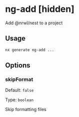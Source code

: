 # ng-add [hidden]

Add @nrwl/nest to a project

## Usage

```bash
nx generate ng-add ...

```

## Options

### skipFormat

Default: `false`

Type: `boolean`

Skip formatting files
